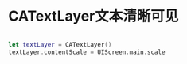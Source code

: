 # CATextLayer文本清晰可见

``` swift

let textLayer = CATextLayer()
textLayer.contentScale = UIScreen.main.scale

```